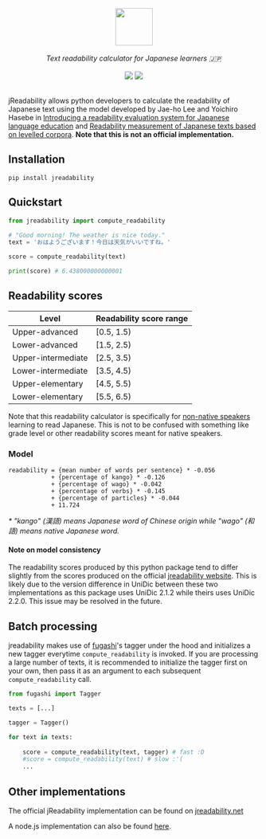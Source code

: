 <div align="center">
    <img src="https://raw.githubusercontent.com/joshdavham/jreadability/0bb50f9ea65b2092dd3fdf2f2193d51cb394fe4d/logo.svg" height="75">
</div>
<br />

<div align="center">
    <i>Text readability calculator for Japanese learners 🇯🇵</i>
</div>

<br />

<div align="center" style="text-decoration: none;">
    <a href="https://pypi.org/project/jreadability/"><img src="https://img.shields.io/pypi/v/jreadability"></a>
    <a href="https://github.com/joshdavham/jreadability/blob/main/LICENSE" style="text-decoration: none;"><img src="https://img.shields.io/badge/License-MIT-brightgreen.svg"></a>
</div>

<br />

jReadability allows python developers to calculate the readability of Japanese text using the model developed by Jae-ho Lee and Yoichiro Hasebe in [Introducing a readability evaluation system for Japanese language education](https://jreadability.net/file/hasebe-lee-2015-castelj.pdf) and [Readability measurement of Japanese texts based on levelled corpora](https://researchmap.jp/jhlee/published_papers/21426109). **Note that this is not an official implementation.**


## Installation
```
pip install jreadability
```

## Quickstart
```python
from jreadability import compute_readability

# "Good morning! The weather is nice today."
text = 'おはようございます！今日は天気がいいですね。' 

score = compute_readability(text)

print(score) # 6.438000000000001
```

## Readability scores

| Level              | Readability score range |
|--------------------|-------------------------|
| Upper-advanced     | [0.5, 1.5)                 |
| Lower-advanced     | [1.5, 2.5)               |
| Upper-intermediate | [2.5, 3.5)               |
| Lower-intermediate | [3.5, 4.5)               |
| Upper-elementary   | [4.5, 5.5)               |
| Lower-elementary   | [5.5, 6.5)               |

Note that this readability calculator is specifically for <u>non-native speakers</u> learning to read Japanese. This is not to be confused with something like grade level or other readability scores meant for native speakers.

### Model

```
readability = {mean number of words per sentence} * -0.056
            + {percentage of kango} * -0.126
            + {percentage of wago} * -0.042
            + {percentage of verbs} * -0.145
            + {percentage of particles} * -0.044
            + 11.724
```

*\* "kango" (漢語) means Japanese word of Chinese origin while "wago" (和語) means native Japanese word.*

#### Note on model consistency

The readability scores produced by this python package tend to differ slightly from the scores produced on the official [jreadability website](https://jreadability.net/sys/en). This is likely due to the version difference in UniDic between these two implementations as this package uses UniDic 2.1.2 while theirs uses UniDic 2.2.0. This issue may be resolved in the future.

## Batch processing

jreadability makes use of [fugashi](https://github.com/polm/fugashi)'s tagger under the hood and initializes a new tagger everytime `compute_readability` is invoked. If you are processing a large number of texts, it is recommended to initialize the tagger first on your own, then pass it as an argument to each subsequent `compute_readability` call.

```python
from fugashi import Tagger

texts = [...]

tagger = Tagger()

for text in texts:
    
    score = compute_readability(text, tagger) # fast :D
    #score = compute_readability(text) # slow :'(
    ...
```

## Other implementations

The official jReadability implementation can be found on [jreadability.net](https://jreadability.net/)

A node.js implementation can also be found [here](https://github.com/Bennycopter/jreadability).
